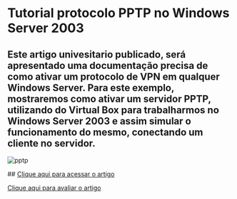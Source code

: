 # Tutorial protocolo PPTP no Windows Server 2003

## Este artigo univesitario publicado, será apresentado uma documentação precisa de como ativar um protocolo de VPN em qualquer Windows Server. Para este exemplo, mostraremos como ativar um servidor PPTP, utilizando do Virtual Box para trabalharmos no Windows Server 2003 e assim simular o funcionamento do mesmo, conectando um cliente no servidor.

![pptp](https://github.com/LeonardoLuisKlein/Ativando-PPTP-Windows-Server-2003/assets/106256199/5d877f0c-5c41-48a7-9cf6-c5b282fe2c54)

<div>
## <a href="https://docs.google.com/document/d/e/2PACX-1vR5DENQEIF4pU0nuI5NwJdPI670dZCR-SkSzAjdCX9ftjHyabZZEz-vMhkoJCU0IFT9ASZmhzZY6-De/pub">Clique aqui para acessar o artigo</a>

<a href="">Clique aqui para avaliar o artigo</a>
</div>
